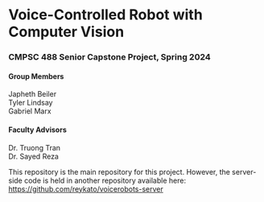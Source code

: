 # Voice-Controlled Robot with Computer Vision
### CMPSC 488 Senior Capstone Project, Spring 2024

#### Group Members
Japheth Beiler<br>
Tyler Lindsay<br>
Gabriel Marx

#### Faculty Advisors
Dr. Truong Tran<br>
Dr. Sayed Reza

This repository is the main repository for this project. However, the server-side code is held in another repository available here: https://github.com/reykato/voicerobots-server
